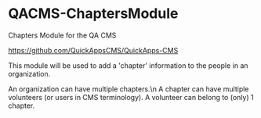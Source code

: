 QACMS-ChaptersModule
====================

Chapters Module for the QA CMS 

https://github.com/QuickAppsCMS/QuickApps-CMS

This module will be used to add a 'chapter' information to the people in an organization. 

An organization can have multiple chapters.\n
A chapter can have multiple volunteers (or users in CMS terminology).
A volunteer can belong to (only) 1 chapter.
